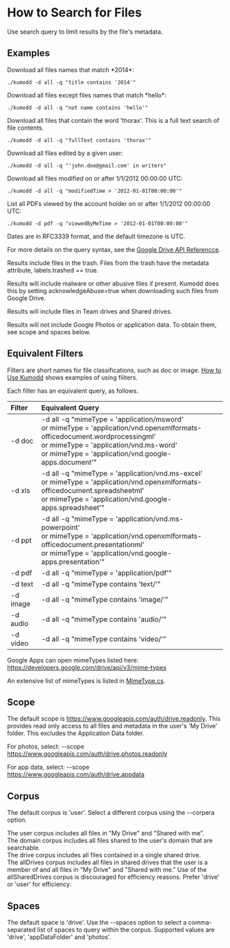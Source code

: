 # How to Search for Files

Use search query to limit results by the file's metadata.

## Examples

Download all files names that match \*2014\*:

	./kumodd -d all -q "title contains '2014'"

Download all files except files names that match \*hello\*:

	./kumodd -d all -q "not name contains 'hello'"

Download all files that contain the word 'thorax'. This is a full text search of file contents.

	./kumodd -d all -q "fullText contains 'thorax'"

Download all files edited by a given user:

	./kumodd -d all -q "'john.doe@gmail.com' in writers"

Download all files modified on or after 1/1/2012 00:00:00 UTC:

	./kumodd -d all -q "modifiedTime > '2012-01-01T00:00:00'"

List all PDFs viewed by the account holder on or after 1/1/2012 00:00:00 UTC:

	./kumodd -d pdf -q "viewedByMeTime > '2012-01-01T00:00:00'"

Dates are in RFC3339 format, and the default timezone is UTC.

For more details on the query syntax, see the [Google Drive API Referencce](https://developers.google.com/drive/api/v3/search-shareddrives).

Results include files in the trash. Files from the trash have the metadata attribute,
labels.trashed == true.

Results will include malware or other abusive files if present. Kumodd does this by
setting acknowledgeAbuse=true when downloading such files from Google Drive.

Results will include files in Team drives and Shared drives.

Results will not include Google Photos or application data.  To obtain them, see scope
and spaces below.

## Equivalent Filters

Filters are short names for file classifications, such as doc or image.  [How to Use
Kumodd](https://github.com/rich-murphey/kumodd/wiki/How-to-Use-Kumodd) shows examples of
using filiters. 

Each filter has an equivalent query, as follows.

Filter | Equivalent Query
:----- | :-----
-d doc | -d all -q "mimeType = 'application/msword'<br/>or  mimeType = 'application/vnd.openxmlformats-officedocument.wordprocessingml'<br/>or mimeType = 'application/vnd.ms-word'<br/>or mimeType = 'application/vnd.google-apps.document'"
-d  xls | -d all -q "mimeType = 'application/vnd.ms-excel'<br/>or mimeType = 'application/vnd.openxmlformats-officedocument.spreadsheetml'<br/>or mimeType = 'application/vnd.google-apps.spreadsheet'"
-d ppt | -d all -q "mimeType = 'application/vnd.ms-powerpoint'<br/>or mimeType = 'application/vnd.openxmlformats-officedocument.presentationml'<br/>or mimeType = 'application/vnd.google-apps.presentation'"
-d pdf |  -d all -q "mimeType = 'application/pdf'"
-d text | -d all -q "mimeType contains 'text/'"
-d image | -d all -q "mimeType contains 'image/'"
-d audio | -d all -q "mimeType contains 'audio/'"
-d video | -d all -q "mimeType contains 'video/'"

Google Apps can open mimeTypes listed here:
https://developers.google.com/drive/api/v3/mime-types

An extensive list of mimeTypes is listed in [MimeType.cs](https://github.com/google/google-drive-proxy/blob/master/DriveProxy/API/MimeType.cs).

## Scope
    
The default scope is https://www.googleapis.com/auth/drive.readonly.  This provides read
only access to all files and metadata in the user's 'My Drive' folder. This excludes the
Application Data folder.

For photos, select: --scope https://www.googleapis.com/auth/drive.photos.readonly

For app data, select: --scope https://www.googleapis.com/auth/drive.appdata

## Corpus

The default corpus is 'user'. Select a different corpus using the --corpera option.
    
The user corpus includes all files in "My Drive" and "Shared with me".  
The domain corpus includes all files shared to the user's domain that are searchable.  
The drive corpus includes all files contained in a single shared drive.  
The allDrives corpus includes all files in shared drives that the user is a member of and all files in "My Drive" and "Shared with me." Use of the allSharedDrives corpus is discouraged for efficiency reasons. Prefer 'drive' or 'user' for efficiency.

## Spaces

The default space is 'drive'.  Use the --spaces option to select a comma-separated list
of spaces to query within the corpus. Supported values are 'drive', 'appDataFolder' and
'photos'.
